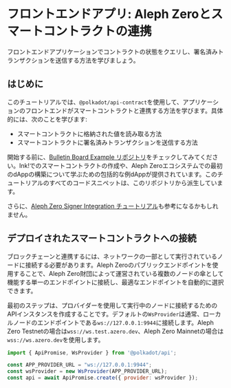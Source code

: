 # フロントエンドアプリ: Aleph Zeroとスマートコントラクトの連携

フロントエンドアプリケーションでコントラクトの状態をクエリし、署名済みトランザクションを送信する方法を学びましょう。

## はじめに

このチュートリアルでは、`@polkadot/api-contract`を使用して、アプリケーションのフロントエンドがスマートコントラクトと連携する方法を学びます。具体的には、次のことを学びます:

- スマートコントラクトに格納された値を読み取る方法
- スマートコントラクトに署名済みトランザクションを送信する方法

開始する前に、[Bulletin Board Example リポジトリ](https://github.com/alephzero/bulletin-board-example)をチェックしてみてください。Ink!でのスマートコントラクトの作成や、Aleph Zeroエコシステムでの最初のdAppの構築について学ぶための包括的な例dAppが提供されています。このチュートリアルのすべてのコードスニペットは、このリポジトリから派生しています。

さらに、[Aleph Zero Signer Integration チュートリアル](https://alephzero.org/docs/signer-integration-tutorial)も参考になるかもしれません。

## デプロイされたスマートコントラクトへの接続

ブロックチェーンと連携するには、ネットワークの一部として実行されているノードに接続する必要があります。Aleph Zeroのパブリックエンドポイントを使用することで、Aleph Zero財団によって運営されている複数のノードの傘として機能する単一のエンドポイントに接続し、最適なエンドポイントを自動的に選択できます。

最初のステップは、プロバイダーを使用して実行中のノードに接続するためのAPIインスタンスを作成することです。デフォルトの`WsProvider`は通常、ローカルノードのエンドポイントである`ws://127.0.0.1:9944`に接続します。Aleph Zero Testnetの場合は`wss://ws.test.azero.dev`、Aleph Zero Mainnetの場合は`wss://ws.azero.dev`を使用します。

```javascript
import { ApiPromise, WsProvider } from '@polkadot/api';

const APP_PROVIDER_URL = "ws://127.0.0.1:9944";
const wsProvider = new WsProvider(APP_PROVIDER_URL);
const api = await ApiPromise.create({ provider: wsProvider });
```